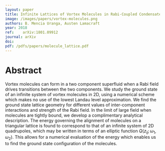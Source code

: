 ```yaml
---
layout: paper
title: Infinite Lattices of Vortex Molecules in Rabi-Coupled Condensates
image: /images/papers/vortex-molecules.png
authors: B. Mencia Uranga, Austen Lamacraft
year: 2018
ref: 	arXiv:1801.09912
journal: arXiv
doi:
pdf: /pdfs/papers/molecule_lattice.pdf
---
```


# Abstract

Vortex molecules can form in a two component superfluid when a Rabi field drives transitions between the two components. We study the ground state of an infinite system of vortex molecules in 2D, using a numerical scheme which makes no use of the lowest Landau level approximation. We find the ground state lattice geometry for different values of inter-component interactions and strength of the Rabi field. In the limit of large field when molecules are tightly bound, we develop a complimentary analytical description. The energy governing the alignment of molecules on a triangular lattice is found to correspond to that of an infinite system of 2D quadrupoles, which may be written in terms of an elliptic function $Q(z_{ij};\omega_1,\omega_2)$. This allows for a numerical evaluation of the energy which enables us to find the ground state configuration of the molecules.
